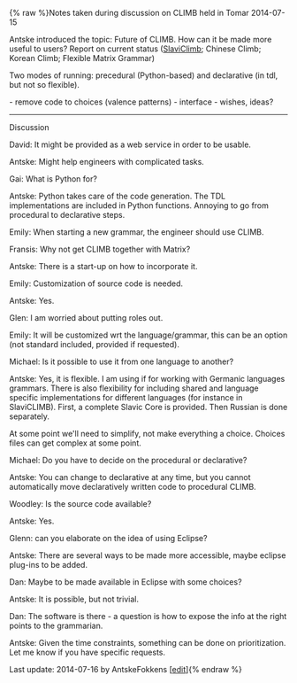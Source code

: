 {% raw %}Notes taken during discussion on CLIMB held in Tomar 2014-07-15

Antske introduced the topic: Future of CLIMB. How can it be made more
useful to users? Report on current status ([SlaviClimb](/SlaviClimb);
Chinese Climb; Korean Climb; Flexible Matrix Grammar)

Two modes of running: precedural (Python-based) and declarative (in tdl,
but not so flexible).

\- remove code to choices (valence patterns) - interface - wishes,
ideas?

* * *

Discussion

David: It might be provided as a web service in order to be usable.

Antske: Might help engineers with complicated tasks.

Gai: What is Python for?

Antske: Python takes care of the code generation. The TDL
implementations are included in Python functions. Annoying to go from
procedural to declarative steps.

Emily: When starting a new grammar, the engineer should use CLIMB.

Fransis: Why not get CLIMB together with Matrix?

Antske: There is a start-up on how to incorporate it.

Emily: Customization of source code is needed.

Antske: Yes.

Glen: I am worried about putting roles out.

Emily: It will be customized wrt the language/grammar, this can be an
option (not standard included, provided if requested).

Michael: Is it possible to use it from one language to another?

Antske: Yes, it is flexible. I am using if for working with Germanic
languages grammars. There is also flexibility for including shared and
language specific implementations for different languages (for instance
in SlaviCLIMB). First, a complete Slavic Core is provided. Then Russian
is done separately.

At some point we'll need to simplify, not make everything a choice.
Choices files can get complex at some point.

Michael: Do you have to decide on the procedural or declarative?

Antske: You can change to declarative at any time, but you cannot
automatically move declaratively written code to procedural CLIMB.

Woodley: Is the source code available?

Antske: Yes.

Glenn: can you elaborate on the idea of using Eclipse?

Antske: There are several ways to be made more accessible, maybe eclipse
plug-ins to be added.

Dan: Maybe to be made available in Eclipse with some choices?

Antske: It is possible, but not trivial.

Dan: The software is there - a question is how to expose the info at the
right points to the grammarian.

Antske: Given the time constraints, something can be done on
prioritization. Let me know if you have specific requests.

Last update: 2014-07-16 by AntskeFokkens [[edit](https://github.com/delph-in/docs/wiki/TomarClimbingOn/_edit)]{% endraw %}